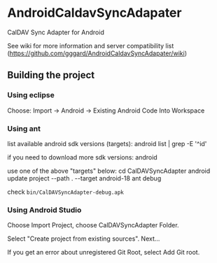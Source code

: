 # AndroidCaldavSyncAdapater

CalDAV Sync Adapter for Android

See wiki for more information and server compatibility list (https://github.com/gggard/AndroidCaldavSyncAdapater/wiki)

## Building the project

### Using eclipse
Choose: Import -> Android -> Existing Android Code Into Workspace

### Using ant
list available android sdk versions (targets):
    android list | grep -E '^id'

if you need to download more sdk versions:
    android

use one of the above "targets" below:
    cd CalDAVSyncAdapter
    android update project --path . --target android-18
    ant debug

check `bin/CalDAVSyncAdapter-debug.apk`

### Using Android Studio

Choose Import Project, choose CalDAVSyncAdapter Folder.

Select "Create project from existing sources". Next...

If you get an error about unregistered Git Root, select Add Git root.

